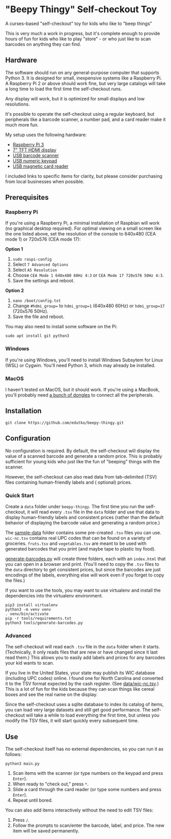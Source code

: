 # "Beepy Thingy" Self-checkout Toy

A curses-based "self-checkout" toy for kids who like to "beep things"

This is very much a work in progress, but it's complete enough to provide hours of fun for kids who
like to play "store" - or who just like to scan barcodes on anything they can find.

## Hardware

The software should run on any general-purpose computer that supports Python 3. It is designed for
small, inexpensive systems like a Raspberry Pi. A Raspberry Pi 2 or above should work fine, but
very large catalogs will take a long time to load the first time the self-checkout runs.

Any display will work, but it is optimized for small displays and low resolutions.

It's possible to operate the self-checkout using a regular keyboard, but peripherals like a barcode scanner, a number
pad, and a card reader make it much more fun.

My setup uses the following hardware:

* [Raspberry Pi 3](https://www.raspberrypi.com/products/)
* [7" TFT HDMI display](https://smile.amazon.com/SunFounder-Inch-Screen-Monitor-HDMI/dp/B012ZRYDYY/)
* [USB barcode scanner](https://smile.amazon.com/gp/product/B08TWX74T4/)
* [USB numeric keypad](https://smile.amazon.com/gp/product/B01M4NH7F9/)
* [USB magnetic card reader](https://smile.amazon.com/gp/product/B0183PUZMQ/)

I included links to specific items for clarity, but please consider purchasing from local businesses when possible.

## Prerequisites

### Raspberry Pi

If you're using a Raspberry Pi, a minimal installation of Raspbian will work
(no graphical desktop required). For optimal viewing on a small screen like the one listed above, set the resolution of
the console to 640x480 (CEA mode 1) or 720x576 (CEA mode 17):

**Option 1**

1. `sudo raspi-config`
2. Select `7 Advanced Options`
3. Select `A5 Resolution`
4. Choose `CEA Mode 1 640x480 60Hz 4:3` or `CEA Mode 17 720x576 50Hz 4:3`.
5. Save the settings and reboot.

**Option 2**

1. `nano /boot/config.txt`
2. Change `#hdmi_group=` to `hdmi_group=1` (640x480 60Hz) or `hdmi_group=17` (720x576 50Hz).
3. Save the file and reboot.

You may also need to install some software on the Pi:

`sudo apt install git python3`

### Windows

If you're using Windows, you'll need to install Windows Subsytem for Linux
(WSL) or Cygwin. You'll need Python 3, which may already be installed.

### MacOS

I haven't tested on MacOS, but it should work. If you're using a MacBook, you'll probably
need [a bunch of dongles](https://www.youtube.com/watch?v=-XSC_UG5_kU)
to connect all the peripherals.

## Installation

`git clone https://github.com/edutko/beepy-thingy.git`

## Configuration

No configuration is required. By default, the self-checkout will display the value of a scanned barcode and generate a
random price. This is probably sufficient for young kids who just like the fun of "beeping" things with the scanner.

However, the self-checkout can also read data from tab-delimited (TSV) files containing human-friendly labels and (
optional) prices.

### Quick Start

Create a `data` folder under `beepy-thingy`. The first time you run the self-checkout, it will read every `.tsv`
file in the `data` folder and use that data to display human-friendly labels and consistent prices (rather than the
default behavior of displaying the barcode value and generating a random price.)

The [sample-data](./sample-data) folder contains some pre-created `.tsv` files you can use. `wic-nc.tsv` contains real
UPC codes that can be found on a variety of groceries. `fruts.tsv` and `vegetables.tsv` are meant to be used with
generated barcodes that you print (and maybe tape to plastic toy food).

[generate-barcodes.py](./tools/generate-barcodes.py) will create three folders, each with an `index.html` that you can
open in a browser and print. (You'll need to copy the
`.tsv` files to the `data` directory to get consistent prices, but since the barcodes are just encodings of the labels,
everything else will work even if you forget to copy the files.)

If you want to use the tools, you may want to use virtualenv and install the dependencies into the virtualenv
environment.

```
pip3 install virtualenv
python3 -m venv venv
. venv/bin/activate
pip -r tools/requirements.txt
python3 tools/generate-barcodes.py
```

### Advanced

The self-checkout will read each `.tsv` file in the `data` folder when it starts. (Technically, it only reads files that
are new or have changed since it last read them.) This allows you to easily add labels and prices for any barcodes your
kid wants to scan.

If you live in the United States, your state may publish its WIC database
(including UPC codes) online. I found one for North Carolina and converted it to the TSV format expected by the cash
register. (See
[data/wic-nc.tsv](./data/wic-nc.tsv).) This is a lot of fun for the kids because they can scan things like cereal boxes
and see the real name on the display.

Since the self-checkout uses a sqlite database to index its catalog of items, you can load very large datasets and still
get good performance. The self-checkout will take a while to load everything the first time, but unless you modify the
TSV files, it will start quickly every subsequent time.

## Use

The self-checkout itself has no external dependencies, so you can run it as follows:

`python3 main.py`

1. Scan items with the scanner (or type numbers on the keypad and press `Enter`).
2. When ready to "check out," press `*`.
3. Slide a card through the card reader (or type some numbers and press `Enter`).
4. Repeat until bored.

You can also add items interactively without the need to edit TSV files:

1. Press `/`.
2. Follow the prompts to scan/enter the barcode, label, and price. The new item will be saved permanently.
